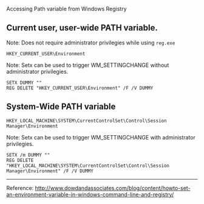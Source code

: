 Accessing Path variable from Windows Registry    

## Current user, user-wide PATH variable.  
Note: Does not require administrator privilegies while using `reg.exe`  

```
HKEY_CURRENT_USER\Environment
```

Note: Setx can be used to trigger WM_SETTINGCHANGE without administrator privilegies.
```
SETX DUMMY ""
REG DELETE "HKEY_CURRENT_USER\Environment" /F /V DUMMY
```

## System-Wide PATH variable  
```
HKEY_LOCAL_MACHINE\SYSTEM\CurrentControlSet\Control\Session Manager\Environment
```

Note: Setx can be used to trigger WM_SETTINGCHANGE with administrator privilegies.
```
SETX /m DUMMY ""
REG DELETE "HKEY_LOCAL_MACHINE\SYSTEM\CurrentControlSet\Control\Session Manager\Environment" /F /V DUMMY
```

---
Reference:
http://www.dowdandassociates.com/blog/content/howto-set-an-environment-variable-in-windows-command-line-and-registry/
